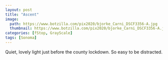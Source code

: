 ```yaml
---
layout: post
title: "Ascent"
image:
  path: https://www.botzilla.com/pix2020/bjorke_Carni_DSCF3356-A.jpg
  thumbnail: https://www.botzilla.com/pix2020/bjorke_Carni_DSCF3356-A.jpg
categories: [fStop, GrayScale]
tags: [Sonoma]
---
```


Quiet, lovely light just before the county lockdown. So easy to be distracted.

